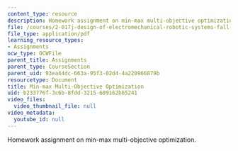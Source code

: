 ```yaml
---
content_type: resource
description: Homework assignment on min-max multi-objective optimization.
file: /courses/2-017j-design-of-electromechanical-robotic-systems-fall-2009/b233776f3c6b8fdd3215609162b65241_MIT2_017JF09_p26.pdf
file_type: application/pdf
learning_resource_types:
- Assignments
ocw_type: OCWFile
parent_title: Assignments
parent_type: CourseSection
parent_uid: 93ea44dc-663a-95f3-02d4-4a220966879b
resourcetype: Document
title: Min-max Multi-Objective Optimization
uid: b233776f-3c6b-8fdd-3215-609162b65241
video_files:
  video_thumbnail_file: null
video_metadata:
  youtube_id: null
---
```

Homework assignment on min-max multi-objective optimization.

